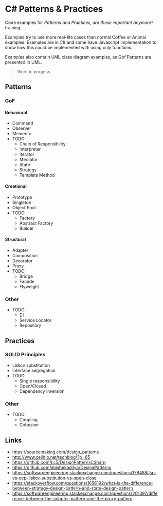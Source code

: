 # C# Patterns & Practices

Code examples for _Patterns and Practices, are these important anymore?_ training.

Examples try to use more real-life cases than normal Coffee or Animal examples. Examples are in C# and some have Javascript implementation to show how this could be implemented with using only functions.

Examples also contain UML class diagram examples, as Gof Patterns are presented in UML. 

> Work in progess

## Patterns

### GoF

#### Behavioral

  * Command
  * Observer
  * Memento
  * TODO
    * Chain of Responsibility
    * Interpreter
    * Iterator
    * Mediator
    * State
    * Strategy
    * Template Method

#### Creational

  * Prototype
  * Singleton
  * Object Pool
  * TODO
    * Factory
    * Abstract Factory
    * Builder

#### Structural

  * Adapter
  * Composition
  * Decorator
  * Proxy
  * TODO
    * Bridge
    * Facade
    * Flyweight

### Other

  * TODO
    * DI
	* Service Locator
	* Repository

## Practices

### SOLID Principles

  * Liskov substitution
  * Interface segregation
  * TODO
    * Single responsibility
    * Open/Closed
    * Dependency inversion

### Other
 
  * TODO
    * Coupling
    * Cohesion

## Links

* https://sourcemaking.com/design_patterns
* http://www.celinio.net/techblog/?p=65
* https://github.com/Lc5/DesignPatternsCSharp
* https://github.com/abishekaditya/DesignPatterns
* https://softwareengineering.stackexchange.com/questions/178488/lsp-vs-ocp-liskov-substitution-vs-open-close
* https://stackoverflow.com/questions/1658192/what-is-the-difference-between-strategy-design-pattern-and-state-design-pattern
* https://softwareengineering.stackexchange.com/questions/201397/difference-between-the-adapter-pattern-and-the-proxy-pattern